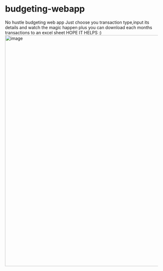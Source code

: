 # budgeting-webapp
No hustle budgeting web app
Just choose you transaction type,input its details and watch the magic happen plus you can download each months transactions to an excel sheet
HOPE IT HELPS :)
<img width="1243" height="764" alt="image" src="https://github.com/user-attachments/assets/0de3bead-e01f-4e55-a6ef-9f8e549846ab" />
